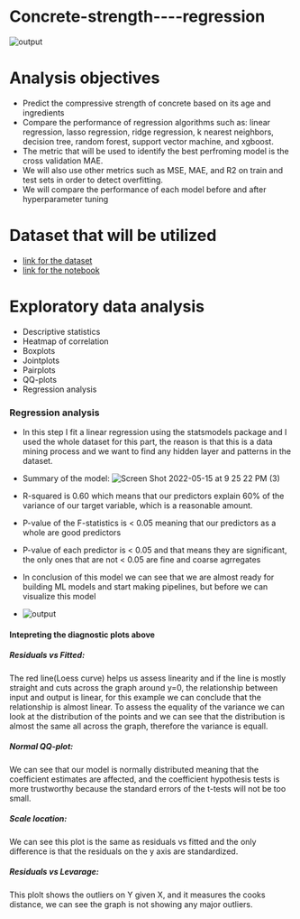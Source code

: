 # Concrete-strength----regression
![output](https://user-images.githubusercontent.com/79353291/168518515-5afbe493-ebfc-4c15-8d9b-ad2a071f2627.png)
# Analysis objectives
* Predict the compressive strength of concrete based on its age and ingredients
* Compare the performance of regression algorithms such as: linear regression, lasso regression, ridge regression, k nearest neighbors, decision tree, random forest, support vector machine, and xgboost.
* The metric that will be used to identify the best perfroming model is the cross validation MAE.
* We will also use other metrics such as MSE, MAE, and R2 on train and test sets in order to detect overfitting.
* We will compare the performance of each model before and after hyperparameter tuning
# Dataset that will be utilized
* [link for the dataset](https://archive.ics.uci.edu/ml/datasets/concrete+compressive+strength)
* [link for the notebook](https://github.com/raminstad/Concrete-strength----regression/blob/main/Final.ipynb)
# Exploratory data analysis
* Descriptive statistics
* Heatmap of correlation
* Boxplots
* Jointplots
* Pairplots
* QQ-plots
* Regression analysis
### Regression analysis
* In this step I fit a linear regression using the statsmodels package and I used the whole dataset for this part, the reason is that this is a data mining process and we want to find any hidden layer and patterns in the dataset.
* Summary of the model:
![Screen Shot 2022-05-15 at 9 25 22 PM (3)](https://user-images.githubusercontent.com/79353291/168519678-8e2a7d10-5b54-4806-928e-492284ccf7ae.png)

* R-squared is 0.60 which means that our predictors explain 60% of the variance of our target variable, which is a reasonable amount.
* P-value of the F-statistics is < 0.05 meaning that our predictors as a whole are good predictors
* P-value of each predictor is < 0.05 and that means they are significant, the only ones that are not < 0.05 are fine and coarse agrregates
* In conclusion of this model we can see that we are almost ready for building ML models and start making pipelines, but before we can visualize this model
*  ![output](https://user-images.githubusercontent.com/79353291/168520160-420e7ac8-5f25-4c8f-a0fb-fd432f9fd576.png)
#### Intepreting the diagnostic plots above
##### Residuals vs Fitted:
The red line(Loess curve) helps us assess linearity and if the line is mostly straight and cuts across the graph around y=0, the relationship between input and output is linear, for this example we can conclude that the relationship is almost linear.
To assess the equality of the variance we can look at the distribution of the points and we can see that the distribution is almost the same all across the graph, therefore the variance is equall.
<br>
##### Normal QQ-plot:
We can see that our model is normally distributed meaning that the coefficient estimates are affected, and the coefficient hypothesis tests is more trustworthy because the standard errors of the t-tests will not be too small.
<br>
##### Scale location:
We can see this plot is the same as residuals vs fitted and the only difference is that the residuals on the y axis are standardized.
<br>
##### Residuals vs Levarage:
This plolt shows the outliers on Y given X, and it measures the cooks distance, we can see the graph is not showing any major outliers.
